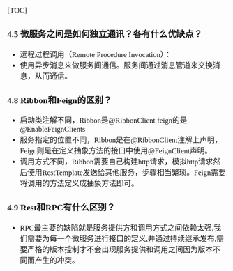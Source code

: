 <span style="font-family:Simsun,serif; font-size:17px;">

[TOC]

### 4.5 微服务之间是如何独立通讯？各有什么优缺点？

- 远程过程调用（Remote Procedure Invocation）：
- 使用异步消息来做服务间通信。服务间通过消息管道来交换消息，从而通信。

### 4.8 Ribbon和Feign的区别？

- 启动类注解不同，Ribbon是@RibbonClient feign的是@EnableFeignClients
- 服务指定的位置不同，Ribbon是在@RibbonClient注解上声明，Feign则是在定义抽象方法的接口中使用@FeignClient声明。
- 调用方式不同，Ribbon需要自己构建http请求，模拟http请求然后使用RestTemplate发送给其他服务，步骤相当繁琐。Feign需要将调用的方法定义成抽象方法即可。

### 4.9 Rest和RPC有什么区别？

- RPC最主要的缺陷就是服务提供方和调用方式之间依赖太强,我们需要为每一个微服务进行接口的定义,并通过持续继承发布,需要严格的版本控制才不会出现服务提供和调用之间因为版本不同而产生的冲突。

</span>